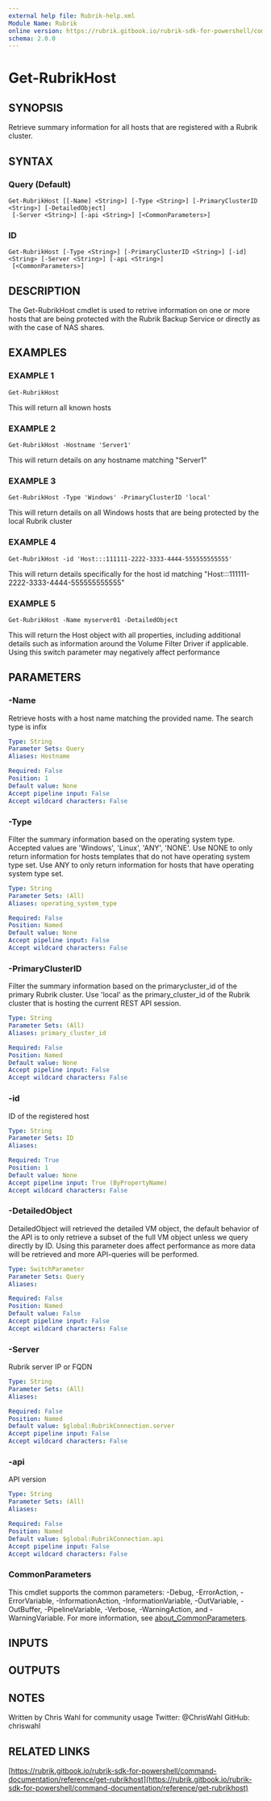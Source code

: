 ```yaml
---
external help file: Rubrik-help.xml
Module Name: Rubrik
online version: https://rubrik.gitbook.io/rubrik-sdk-for-powershell/command-documentation/reference/get-rubrikhost
schema: 2.0.0
---
```


# Get-RubrikHost

## SYNOPSIS
Retrieve summary information for all hosts that are registered with a Rubrik cluster.

## SYNTAX

### Query (Default)
```
Get-RubrikHost [[-Name] <String>] [-Type <String>] [-PrimaryClusterID <String>] [-DetailedObject]
 [-Server <String>] [-api <String>] [<CommonParameters>]
```

### ID
```
Get-RubrikHost [-Type <String>] [-PrimaryClusterID <String>] [-id] <String> [-Server <String>] [-api <String>]
 [<CommonParameters>]
```

## DESCRIPTION
The Get-RubrikHost cmdlet is used to retrive information on one or more hosts that are being protected with the Rubrik Backup Service or directly as with the case of NAS shares.

## EXAMPLES

### EXAMPLE 1
```
Get-RubrikHost
```

This will return all known hosts

### EXAMPLE 2
```
Get-RubrikHost -Hostname 'Server1'
```

This will return details on any hostname matching "Server1"

### EXAMPLE 3
```
Get-RubrikHost -Type 'Windows' -PrimaryClusterID 'local'
```

This will return details on all Windows hosts that are being protected by the local Rubrik cluster

### EXAMPLE 4
```
Get-RubrikHost -id 'Host:::111111-2222-3333-4444-555555555555'
```

This will return details specifically for the host id matching "Host:::111111-2222-3333-4444-555555555555"

### EXAMPLE 5
```
Get-RubrikHost -Name myserver01 -DetailedObject
```

This will return the Host object with all properties, including additional details such as information around the Volume Filter Driver if applicable.
Using this switch parameter may negatively affect performance

## PARAMETERS

### -Name
Retrieve hosts with a host name matching the provided name.
The search type is infix

```yaml
Type: String
Parameter Sets: Query
Aliases: Hostname

Required: False
Position: 1
Default value: None
Accept pipeline input: False
Accept wildcard characters: False
```

### -Type
Filter the summary information based on the operating system type.
Accepted values are 'Windows', 'Linux', 'ANY', 'NONE'.
Use NONE to only return information for hosts templates that do not have operating system type set.
Use ANY to only return information for hosts that have operating system type set.

```yaml
Type: String
Parameter Sets: (All)
Aliases: operating_system_type

Required: False
Position: Named
Default value: None
Accept pipeline input: False
Accept wildcard characters: False
```

### -PrimaryClusterID
Filter the summary information based on the primarycluster_id of the primary Rubrik cluster.
Use 'local' as the primary_cluster_id of the Rubrik cluster that is hosting the current REST API session.

```yaml
Type: String
Parameter Sets: (All)
Aliases: primary_cluster_id

Required: False
Position: Named
Default value: None
Accept pipeline input: False
Accept wildcard characters: False
```

### -id
ID of the registered host

```yaml
Type: String
Parameter Sets: ID
Aliases:

Required: True
Position: 1
Default value: None
Accept pipeline input: True (ByPropertyName)
Accept wildcard characters: False
```

### -DetailedObject
DetailedObject will retrieved the detailed VM object, the default behavior of the API is to only retrieve a subset of the full VM object unless we query directly by ID.
Using this parameter does affect performance as more data will be retrieved and more API-queries will be performed.

```yaml
Type: SwitchParameter
Parameter Sets: Query
Aliases:

Required: False
Position: Named
Default value: False
Accept pipeline input: False
Accept wildcard characters: False
```

### -Server
Rubrik server IP or FQDN

```yaml
Type: String
Parameter Sets: (All)
Aliases:

Required: False
Position: Named
Default value: $global:RubrikConnection.server
Accept pipeline input: False
Accept wildcard characters: False
```

### -api
API version

```yaml
Type: String
Parameter Sets: (All)
Aliases:

Required: False
Position: Named
Default value: $global:RubrikConnection.api
Accept pipeline input: False
Accept wildcard characters: False
```

### CommonParameters
This cmdlet supports the common parameters: -Debug, -ErrorAction, -ErrorVariable, -InformationAction, -InformationVariable, -OutVariable, -OutBuffer, -PipelineVariable, -Verbose, -WarningAction, and -WarningVariable. For more information, see [about_CommonParameters](http://go.microsoft.com/fwlink/?LinkID=113216).

## INPUTS

## OUTPUTS

## NOTES
Written by Chris Wahl for community usage
Twitter: @ChrisWahl
GitHub: chriswahl

## RELATED LINKS

[https://rubrik.gitbook.io/rubrik-sdk-for-powershell/command-documentation/reference/get-rubrikhost](https://rubrik.gitbook.io/rubrik-sdk-for-powershell/command-documentation/reference/get-rubrikhost)

